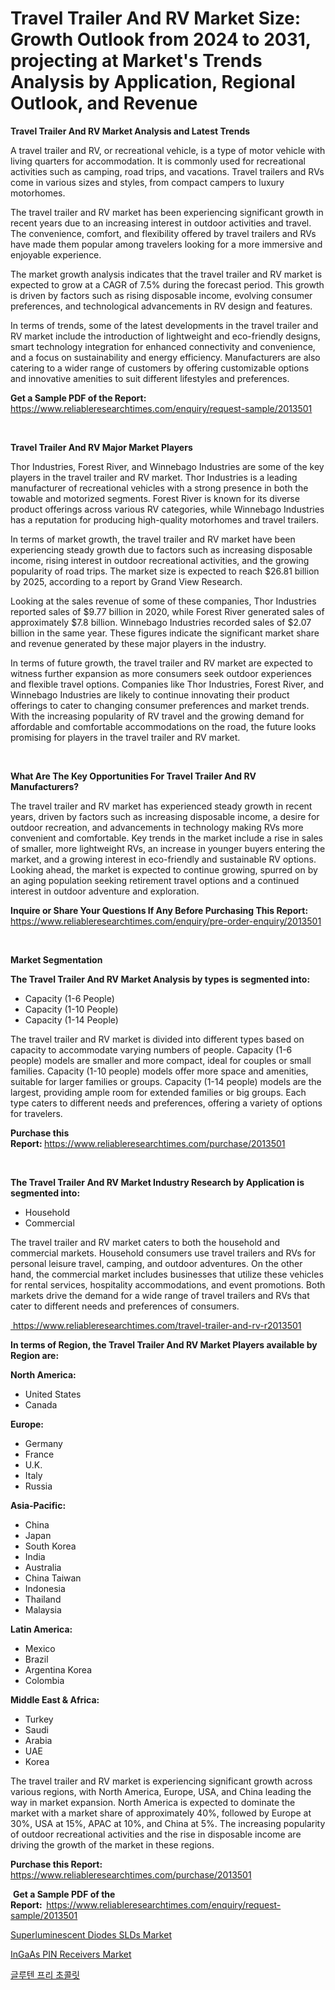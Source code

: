 <p><h1>Travel Trailer And RV Market Size: Growth Outlook from 2024 to 2031, projecting at Market's Trends Analysis by Application, Regional Outlook, and Revenue</h1></p><p><strong>Travel Trailer And RV Market Analysis and Latest Trends</strong></p>
<p><p>A travel trailer and RV, or recreational vehicle, is a type of motor vehicle with living quarters for accommodation. It is commonly used for recreational activities such as camping, road trips, and vacations. Travel trailers and RVs come in various sizes and styles, from compact campers to luxury motorhomes.</p><p>The travel trailer and RV market has been experiencing significant growth in recent years due to an increasing interest in outdoor activities and travel. The convenience, comfort, and flexibility offered by travel trailers and RVs have made them popular among travelers looking for a more immersive and enjoyable experience.</p><p>The market growth analysis indicates that the travel trailer and RV market is expected to grow at a CAGR of 7.5% during the forecast period. This growth is driven by factors such as rising disposable income, evolving consumer preferences, and technological advancements in RV design and features.</p><p>In terms of trends, some of the latest developments in the travel trailer and RV market include the introduction of lightweight and eco-friendly designs, smart technology integration for enhanced connectivity and convenience, and a focus on sustainability and energy efficiency. Manufacturers are also catering to a wider range of customers by offering customizable options and innovative amenities to suit different lifestyles and preferences.</p></p>
<p><strong>Get a Sample PDF of the Report:&nbsp;</strong> <a href="https://www.reliableresearchtimes.com/enquiry/request-sample/2013501">https://www.reliableresearchtimes.com/enquiry/request-sample/2013501</a></p>
<p>&nbsp;</p>
<p><strong>Travel Trailer And RV Major Market Players</strong></p>
<p><p>Thor Industries, Forest River, and Winnebago Industries are some of the key players in the travel trailer and RV market. Thor Industries is a leading manufacturer of recreational vehicles with a strong presence in both the towable and motorized segments. Forest River is known for its diverse product offerings across various RV categories, while Winnebago Industries has a reputation for producing high-quality motorhomes and travel trailers.</p><p>In terms of market growth, the travel trailer and RV market have been experiencing steady growth due to factors such as increasing disposable income, rising interest in outdoor recreational activities, and the growing popularity of road trips. The market size is expected to reach $26.81 billion by 2025, according to a report by Grand View Research.</p><p>Looking at the sales revenue of some of these companies, Thor Industries reported sales of $9.77 billion in 2020, while Forest River generated sales of approximately $7.8 billion. Winnebago Industries recorded sales of $2.07 billion in the same year. These figures indicate the significant market share and revenue generated by these major players in the industry.</p><p>In terms of future growth, the travel trailer and RV market are expected to witness further expansion as more consumers seek outdoor experiences and flexible travel options. Companies like Thor Industries, Forest River, and Winnebago Industries are likely to continue innovating their product offerings to cater to changing consumer preferences and market trends. With the increasing popularity of RV travel and the growing demand for affordable and comfortable accommodations on the road, the future looks promising for players in the travel trailer and RV market.</p></p>
<p>&nbsp;</p>
<p><strong>What Are The Key Opportunities For Travel Trailer And RV Manufacturers?</strong></p>
<p><p>The travel trailer and RV market has experienced steady growth in recent years, driven by factors such as increasing disposable income, a desire for outdoor recreation, and advancements in technology making RVs more convenient and comfortable. Key trends in the market include a rise in sales of smaller, more lightweight RVs, an increase in younger buyers entering the market, and a growing interest in eco-friendly and sustainable RV options. Looking ahead, the market is expected to continue growing, spurred on by an aging population seeking retirement travel options and a continued interest in outdoor adventure and exploration.</p></p>
<p><strong>Inquire or Share Your Questions If Any Before Purchasing This Report:</strong> <a href="https://www.reliableresearchtimes.com/enquiry/pre-order-enquiry/2013501">https://www.reliableresearchtimes.com/enquiry/pre-order-enquiry/2013501</a></p>
<p>&nbsp;</p>
<p><strong>Market Segmentation</strong></p>
<p><strong>The Travel Trailer And RV Market Analysis by types is segmented into:</strong></p>
<p><ul><li>Capacity (1-6 People)</li><li>Capacity (1-10 People)</li><li>Capacity (1-14 People)</li></ul></p>
<p><p>The travel trailer and RV market is divided into different types based on capacity to accommodate varying numbers of people. Capacity (1-6 people) models are smaller and more compact, ideal for couples or small families. Capacity (1-10 people) models offer more space and amenities, suitable for larger families or groups. Capacity (1-14 people) models are the largest, providing ample room for extended families or big groups. Each type caters to different needs and preferences, offering a variety of options for travelers.</p></p>
<p><strong>Purchase this Report:&nbsp;</strong><a href="https://www.reliableresearchtimes.com/purchase/2013501">https://www.reliableresearchtimes.com/purchase/2013501</a></p>
<p>&nbsp;</p>
<p><strong>The Travel Trailer And RV Market Industry Research by Application is segmented into:</strong></p>
<p><ul><li>Household</li><li>Commercial</li></ul></p>
<p><p>The travel trailer and RV market caters to both the household and commercial markets. Household consumers use travel trailers and RVs for personal leisure travel, camping, and outdoor adventures. On the other hand, the commercial market includes businesses that utilize these vehicles for rental services, hospitality accommodations, and event promotions. Both markets drive the demand for a wide range of travel trailers and RVs that cater to different needs and preferences of consumers.</p></p>
<p><a href="https://www.reliableresearchtimes.com/travel-trailer-and-rv-r2013501">&nbsp;https://www.reliableresearchtimes.com/travel-trailer-and-rv-r2013501</a></p>
<p><strong>In terms of Region, the Travel Trailer And RV Market Players available by Region are:</strong></p>
<p>
    <p> <strong> North America: </strong>
        <ul>
            <li>United States</li>
            <li>Canada</li>
        </ul>
        </p> 
    <p> <strong> Europe: </strong>
        <ul>
            <li>Germany</li>
            <li>France</li>
            <li>U.K.</li>
            <li>Italy</li>
            <li>Russia</li>
        </ul>
        </p> 
    <p> <strong> Asia-Pacific: </strong>
        <ul>
            <li>China</li>
            <li>Japan</li>
            <li>South Korea</li>
            <li>India</li>
            <li>Australia</li>
            <li>China Taiwan</li>
            <li>Indonesia</li>
            <li>Thailand</li>
            <li>Malaysia</li>
        </ul>
        </p> 
    <p> <strong> Latin America: </strong>
        <ul>
            <li>Mexico</li>
            <li>Brazil</li>
            <li>Argentina Korea</li>
            <li>Colombia</li>
        </ul>
        </p> 
    <p> <strong> Middle East & Africa: </strong>
        <ul>
            <li>Turkey</li>
            <li>Saudi</li>
            <li>Arabia</li>
            <li>UAE</li>
            <li>Korea</li>
        </ul>
    </p>
    </p>
<p><p>The travel trailer and RV market is experiencing significant growth across various regions, with North America, Europe, USA, and China leading the way in market expansion. North America is expected to dominate the market with a market share of approximately 40%, followed by Europe at 30%, USA at 15%, APAC at 10%, and China at 5%. The increasing popularity of outdoor recreational activities and the rise in disposable income are driving the growth of the market in these regions.</p></p>
<p><strong>Purchase this Report: </strong><a href="https://www.reliableresearchtimes.com/purchase/2013501">https://www.reliableresearchtimes.com/purchase/2013501</a></p>
<p>&nbsp;<strong>Get a Sample PDF of the Report:&nbsp;&nbsp;</strong><a href="https://www.reliableresearchtimes.com/enquiry/request-sample/2013501">https://www.reliableresearchtimes.com/enquiry/request-sample/2013501</a></p>
<p><strong></strong></p>
<p><p><a href="https://medium.com/@fredyyunianto_89084/global-superluminescent-diodes-slds-industry-types-applications-market-players-regional-growth-b625a9315fd2">Superluminescent Diodes SLDs Market</a></p><p><a href="https://medium.com/@teguhbavarian07_99894/ingaas-pin-receivers-market-a-global-and-regional-analysis-2024-2031-8ca278287ad7">InGaAs PIN Receivers Market</a></p><p><a href="https://github.com/vss5505pa7z1p/Market-Research-Report-List-3/blob/main/45421444227.md">글루텐 프리 초콜릿</a></p></p>
